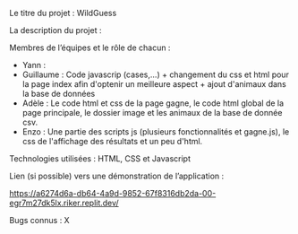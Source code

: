 Le titre du projet : WildGuess


La description du projet :



Membres de l’équipes et le rôle de chacun :

- Yann :
- Guillaume : Code javascrip (cases,...) + changement du css et html pour la page index afin d'optenir un meilleure aspect + ajout d'animaux dans la base de données
- Adèle : Le code html et css de la page gagne, le code html global de la page principale, le dossier image et les animaux de la base de donnée csv.
- Enzo : Une partie des scripts js (plusieurs fonctionnalités et gagne.js), le css de l'affichage des résultats et un peu d'html.


Technologies utilisées : HTML, CSS et Javascript


Lien (si possible) vers une démonstration de l’application :

https://a6274d6a-db64-4a9d-9852-67f8316db2da-00-egr7m27dk5lx.riker.replit.dev/


Bugs connus : X
